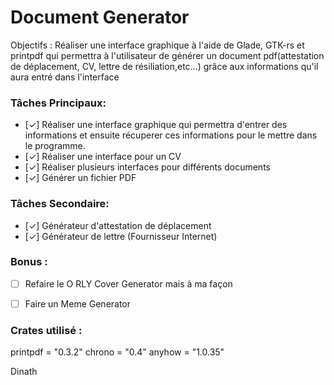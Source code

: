 # Document Generator

Objectifs : Réaliser une interface graphique à l'aide de Glade, GTK-rs et printpdf qui permettra à l'utilisateur de générer un document pdf(attestation de déplacement, CV, lettre de résiliation,etc...) grâce aux informations qu'il aura entré dans l'interface

### Tâches Principaux:

- [✓] Réaliser une interface graphique qui permettra d'entrer des informations et ensuite récuperer ces informations pour le mettre dans le programme.
- [✓] Réaliser une interface pour un CV 
- [✓] Réaliser plusieurs interfaces pour différents documents
- [✓] Générer un fichier PDF

### Tâches Secondaire:

- [✓] Générateur d'attestation de déplacement
- [✓] Générateur de lettre (Fournisseur Internet)

### Bonus :

- [ ] Refaire le O RLY Cover Generator mais à ma façon
- [ ] Faire un Meme Generator


### Crates utilisé : 
printpdf = "0.3.2"
chrono = "0.4"
anyhow = "1.0.35"




Dinath


